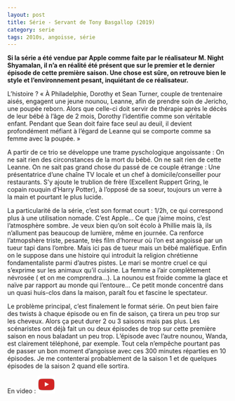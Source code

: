 ```yaml
---
layout: post
title: Série - Servant de Tony Basgallop (2019)
category: serie
tags: 2010s, angoisse, série
---
```


**Si la série a été vendue par Apple comme faite par le réalisateur M. Night Shyamalan, il n’a en réalité été présent que sur le premier et le dernier épisode de cette première saison. Une chose est sûre, on retrouve bien le style et l’environnement pesant, inquiétant de ce réalisateur.**

L’histoire ? « À Philadelphie, Dorothy et Sean Turner, couple de trentenaire aisés, engagent une jeune nounou, Leanne, afin de prendre soin de Jericho, une poupée reborn. Alors que celle-ci doit servir de thérapie après le décès de leur bébé à l’âge de 2 mois, Dorothy l’identifie comme son véritable enfant. Pendant que Sean doit faire face seul au deuil, il devient profondément méfiant à l’égard de Leanne qui se comporte comme sa femme avec la poupée. »

A partir de ce trio se développe une trame pyschologique angoissante : On ne sait rien des circonstances de la mort du bébé. On ne sait rien de cette Leanne. On ne sait pas grand chose du passé de ce couple étrange : Une présentatrice d’une chaîne TV locale et un chef à domicile/conseiller pour restaurants. S’y ajoute le trublion de frère (Excellent Ruppert Gring, le copain rouquin d’Harry Potter), à l’opposé de sa soeur, toujours un verre à la main et pourtant le plus lucide.

La particularité de la série, c’est son format court : 1/2h, ce qui correspond plus à une utilisation nomade. C’est Apple… Ce que j’aime moins, c’est l’atmosphère sombre. Je veux bien qu’on soit écolo à Phillie mais là, ils n’allument pas beaucoup de lumière, même en journée. Ca renforce l’atmopshère triste, pesante, très film d’horreur où l’on est angoissé par un tueur tapi dans l’ombre. Mais ici pas de tueur mais un bébé maléfique. Enfin on le suppose dans une histoire qui introduit la religion chrétienne fondamentaliste parmi d’autres pistes. Le mari se montre cruel ce qui s’exprime sur les animaux qu’il cuisine. La femme a l’air complètement névrosée ( et on me comprendra…). La nounou est froide comme la glace et naïve par rapport au monde qui l’entoure… Ce petit monde concentré dans un quasi huis-clos dans la maison, paraît fou et fascine le spectateur.

Le problème principal, c’est finalement le format série. On peut bien faire des twists à chaque épisode ou en fin de saison, ça tirera un peu trop sur les cheveux. Alors ça peut durer 2 ou 3 saisons mais pas plus. Les scénaristes ont déjà fait un ou deux épisodes de trop sur cette première saison en nous baladant un peu trop. L’épisode avec l’autre nounou, Wanda, est clairement téléphoné, par exemple. Tout cela n’empêche pourtant pas de passer un bon moment d’angoisse avec ces 300 minutes réparties en 10 épisodes. Je me contenterai probablement de la saison 1 et de quelques épisodes de la saison 2 quand elle sortira.

En video : [![video](/images/youtube.png)](https://youtu.be/ANkpwFtM-Jc)
